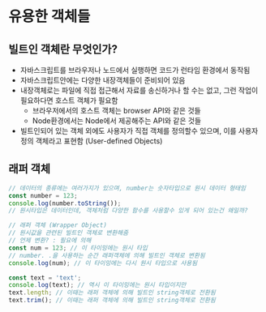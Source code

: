 # 유용한 객체들

## 빌트인 객체란 무엇인가?

- 자바스크립트를 브라우저나 노드에서 실행하면 코드가 런타임 환경에서 동작됨
- 자바스크립트안에는 다양한 내장객체들이 준비되어 있음
- 내장객체로는 파일에 직접 접근해서 자료를 송신하거나 할 수는 없고, 그런 작업이 필요하다면 호스트 객체가 필요함
  - 브라우저에서의 호스트 객체는 browser API와 같은 것들
  - Node환경에서는 Node에서 제공해주는 API와 같은 것들
- 빌트인되어 있는 객체 외에도 사용자가 직접 객체를 정의할수 있으며, 이를 사용자 정의 객체라고 표현함 (User-defined Objects)

## 래퍼 객체

```jsx
// 데이터의 종류에는 여러가지가 있으며, number는 숫자타입으로 원시 데이터 형태임
const number = 123;
console.log(number.toString());
// 원시타입은 데이터인데, 객체처럼 다양한 함수를 사용할수 있게 되어 있는건 왜일까?

// 래퍼 객체 (Wrapper Object)
// 원시값을 관련된 빌트인 객체로 변환해줌
// 언제 변환? : 필요에 의해
const num = 123; // 이 타이밍에는 원시 타입
// number. .을 사용하는 순간 래퍼객체에 의해 빌트인 객체로 변환됨
console.log(num); // 이 타이밍에는 다시 원시 타입으로 사용됨

const text = 'text';
console.log(text); // 역시 이 타이밍에는 원시 타입이지만
text.length; // 이때는 래퍼 객체에 의해 빌트인 string객체로 전환됨
text.trim(); // 이때는 래퍼 객체에 의해 빌트인 string객체로 전환됨
```
